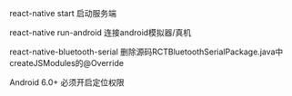 react-native start 
启动服务端

react-native run-android 
连接android模拟器/真机

react-native-bluetooth-serial 
删除源码RCTBluetoothSerialPackage.java中createJSModules的@Override

Android 6.0+ 必须开启定位权限